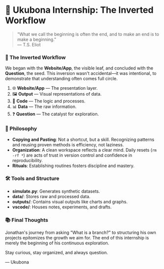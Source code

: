 # 🌱 Ukubona Internship: The Inverted Workflow

> "What we call the beginning is often the end, and to make an end is to make a beginning."  
> — T.S. Eliot

### 🔁 The Inverted Workflow

We began with the **Website/App**, the visible leaf, and concluded with the **Question**, the seed. This inversion wasn't accidental—it was intentional, to demonstrate that understanding often comes full circle.

1. 🌐 **Website/App** — The presentation layer.
2. 🖼️ **Output** — Visual representations of data.
3. 🧾 **Code** — The logic and processes.
4. 📊 **Data** — The raw information.
5. ❓ **Question** — The catalyst for exploration.

### 🧠 Philosophy

- **Copying and Pasting**: Not a shortcut, but a skill. Recognizing patterns and reusing proven methods is efficiency, not laziness.
- **Organization**: A clean workspace reflects a clear mind. Daily resets (`rm -rf *`) are acts of trust in version control and confidence in reproducibility.
- **Rituals**: Establishing routines fosters discipline and mastery.

### 🛠️ Tools and Structure

- **simulate.py**: Generates synthetic datasets.
- **data/**: Stores raw and processed data.
- **outputs/**: Contains visual outputs like charts and graphs.
- **vscode/**: Houses notes, experiments, and drafts.

### 📚 Final Thoughts

Jonathan's journey from asking "What is a branch?" to structuring his own projects epitomizes the growth we aim for. The end of this internship is merely the beginning of his continuous exploration.

Stay curious, stay organized, and always question.

— Ukubona
